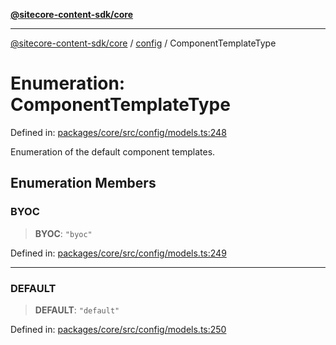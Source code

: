 [**@sitecore-content-sdk/core**](../../README.md)

***

[@sitecore-content-sdk/core](../../README.md) / [config](../README.md) / ComponentTemplateType

# Enumeration: ComponentTemplateType

Defined in: [packages/core/src/config/models.ts:248](https://github.com/Sitecore/xmc-jss-dev/blob/24bfb351cb3f21ca109885aec5c8f4d4d5e46084/packages/core/src/config/models.ts#L248)

Enumeration of the default component templates.

## Enumeration Members

### BYOC

> **BYOC**: `"byoc"`

Defined in: [packages/core/src/config/models.ts:249](https://github.com/Sitecore/xmc-jss-dev/blob/24bfb351cb3f21ca109885aec5c8f4d4d5e46084/packages/core/src/config/models.ts#L249)

***

### DEFAULT

> **DEFAULT**: `"default"`

Defined in: [packages/core/src/config/models.ts:250](https://github.com/Sitecore/xmc-jss-dev/blob/24bfb351cb3f21ca109885aec5c8f4d4d5e46084/packages/core/src/config/models.ts#L250)

